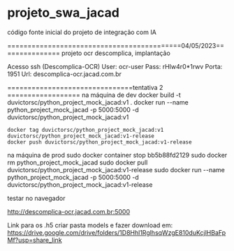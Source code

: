 # projeto_swa_jacad
código fonte inicial do projeto de integração com IA


===========================================04/05/2023===============
projeto ocr descomplica, implantação

Acesso ssh (Descomplica-OCR)
User: ocr-user
Pass: rHIw4r0*1rwv
Porta: 1951
Url: descomplica-ocr.jacad.com.br



[comment]: <> (docker image build -t python_project_mock_jacad .)

[comment]: <> (docker run -p 5000:5000 -d python_project_mock_jacad)

[comment]: <> (docker push duvictorsc/python_project_mock_jacad)

[comment]: <> (sudo docker pull duvictorsc/python_project_mock_jacad)




===============================tentativa 2 ==================
na máquina de dev
	docker build -t duvictorsc/python_project_mock_jacad:v1 .
	docker run --name python_project_mock_jacad -p 5000:5000 -d duvictorsc/python_project_mock_jacad:v1

	docker tag duvictorsc/python_project_mock_jacad:v1 duvictorsc/python_project_mock_jacad:v1-release
	docker push duvictorsc/python_project_mock_jacad:v1-release



na máquina de prod
	sudo docker container stop bb5b88fd2129
	sudo docker rm python_project_mock_jacad
	sudo docker pull duvictorsc/python_project_mock_jacad:v1-release
	sudo docker run --name python_project_mock_jacad -p 5000:5000 -d duvictorsc/python_project_mock_jacad:v1-release
	
	
	
testar no navegador

http://descomplica-ocr.jacad.com.br:5000

Link para os .h5
criar pasta models e fazer download em:
https://drive.google.com/drive/folders/1D8Hhl1RglhsqWzgE810duKcjlHBaFpMf?usp=share_link
